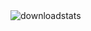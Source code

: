 <img src="https://private-user-images.githubusercontent.com/166319653/320296304-30cbf56b-9168-45dd-b58f-a196aacdd46c.png?jwt=eyJhbGciOiJIUzI1NiIsInR5cCI6IkpXVCJ9.eyJpc3MiOiJnaXRodWIuY29tIiwiYXVkIjoicmF3LmdpdGh1YnVzZXJjb250ZW50LmNvbSIsImtleSI6ImtleTUiLCJleHAiOjE3MTI3NjQyMzAsIm5iZiI6MTcxMjc2MzkzMCwicGF0aCI6Ii8xNjYzMTk2NTMvMzIwMjk2MzA0LTMwY2JmNTZiLTkxNjgtNDVkZC1iNThmLWExOTZhYWNkZDQ2Yy5wbmc_WC1BbXotQWxnb3JpdGhtPUFXUzQtSE1BQy1TSEEyNTYmWC1BbXotQ3JlZGVudGlhbD1BS0lBVkNPRFlMU0E1M1BRSzRaQSUyRjIwMjQwNDEwJTJGdXMtZWFzdC0xJTJGczMlMkZhd3M0X3JlcXVlc3QmWC1BbXotRGF0ZT0yMDI0MDQxMFQxNTQ1MzBaJlgtQW16LUV4cGlyZXM9MzAwJlgtQW16LVNpZ25hdHVyZT1iZWExZTZmZmNjMmY2MDQyM2ZhMjk2N2IxNDIzYTIwNzNkZDdlYThlMTNiYWQ5YzI0Mjg4YTg3ZDkyMjNjMzAwJlgtQW16LVNpZ25lZEhlYWRlcnM9aG9zdCZhY3Rvcl9pZD0wJmtleV9pZD0wJnJlcG9faWQ9MCJ9.2sSc-Gsbnn7PxgL4MXnVG0XCVfE5hsr3D163CdbZ7Ok" alt="downloadstats" secured-asset-link="" style="max-width: 100%;">
